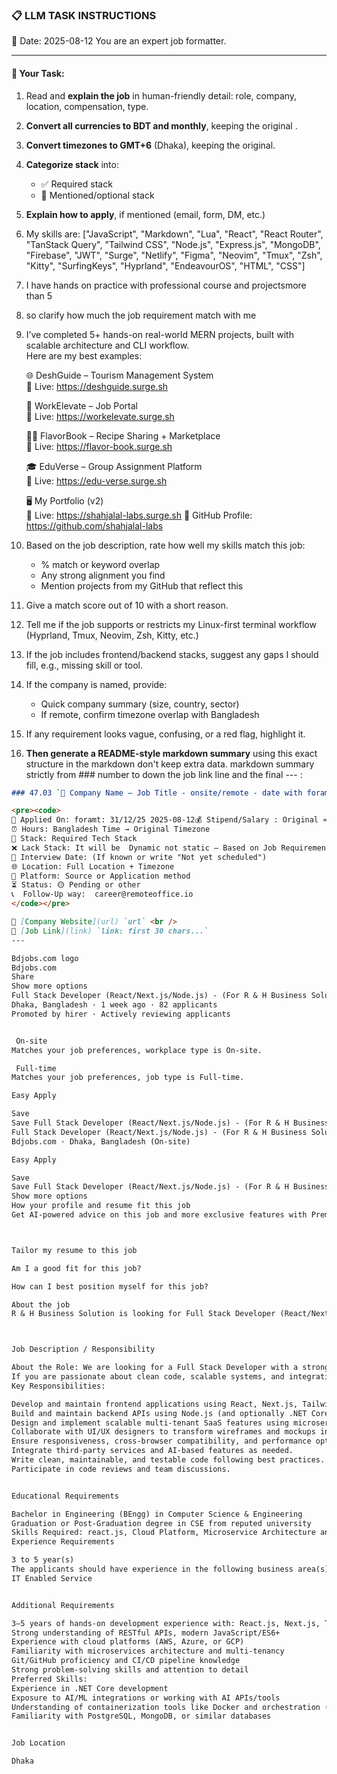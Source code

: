 ### 📋 LLM TASK INSTRUCTIONS  
📅 Date: 2025-08-12
You are an expert job formatter.

---

#### 🔧 Your Task:
1. Read and **explain the job** in human-friendly detail: role, company, location, compensation, type.  
2. **Convert all currencies to BDT and monthly**, keeping the original .  
3. **Convert timezones to GMT+6** (Dhaka), keeping the original.  
4. **Categorize stack** into:  
   - ✅ Required stack  
   - 🔧 Mentioned/optional stack  
5. **Explain how to apply**, if mentioned (email, form, DM, etc.)  
7. My skills are: ["JavaScript", "Markdown", "Lua", "React", "React Router", "TanStack Query", "Tailwind CSS", "Node.js", "Express.js", "MongoDB", "Firebase", "JWT", "Surge", "Netlify", "Figma", "Neovim", "Tmux", "Zsh", "Kitty", "SurfingKeys", "Hyprland", "EndeavourOS", "HTML", "CSS"]
8. I have hands on practice with professional course and projectsmore than 5
9. so clarify how much the job requirement match with me 
10. I’ve completed 5+ hands-on real-world MERN projects, built with scalable architecture and CLI workflow.  
    Here are my best examples:

      🌐 DeshGuide – Tourism Management System  
    🔗 Live: https://deshguide.surge.sh

    💼 WorkElevate – Job Portal  
    🔗 Live: https://workelevate.surge.sh

    🧑‍🍳 FlavorBook – Recipe Sharing + Marketplace  
    🔗 Live: https://flavor-book.surge.sh

    🎓 EduVerse – Group Assignment Platform  
    🔗 Live: https://edu-verse.surge.sh

    🖥️ My Portfolio (v2)  
    🔗 Live: https://shahjalal-labs.surge.sh
    🚀 GitHub Profile: https://github.com/shahjalal-labs

11. Based on the job description, rate how well my skills match this job:  
    - % match or keyword overlap  
    - Any strong alignment you find  
    - Mention projects from my GitHub that reflect this

12. Give a match score out of 10 with a short reason.

13. Tell me if the job supports or restricts my Linux-first terminal workflow (Hyprland, Tmux, Neovim, Zsh, Kitty, etc.)

14. If the job includes frontend/backend stacks, suggest any gaps I should fill, e.g., missing skill or tool.

15. If the company is named, provide:  
    - Quick company summary (size, country, sector)  
    - If remote, confirm timezone overlap with Bangladesh

16. If any requirement looks vague, confusing, or a red flag, highlight it.


17. **Then generate a README-style markdown summary** using this exact structure in the markdown don't keep extra data. markdown summary strictly from ### number to down the job link line and the final --- :
```markdown
### 47.03 `🏢 Company Name — Job Title - onsite/remote - date with foramt: 31/12/25 - bdt salary with BDT suffix`

<pre><code>
📅 Applied On: foramt: 31/12/25 2025-08-12💰 Stipend/Salary : Original ≈ Converted BDT / Monthly
⏰ Hours: Bangladesh Time → Original Timezone
🧰 Stack: Required Tech Stack
❌ Lack Stack: It will be  Dynamic not static – Based on Job Requirements: For your example added: mysql, postgres, redis, docker, nginx, aws, gcp, azure, firebase, netlify, surge, figma, sketch, etc.
📆 Interview Date: (If known or write "Not yet scheduled")
🌐 Location: Full Location + Timezone
🧭 Platform: Source or Application method
⏳ Status: 🟡 Pending or other
📞  Follow-Up way:  career@remoteoffice.io
</code></pre>

🔗 [Company Website](url) `url` <br />
🔗 [Job Link](link) `link: first 30 chars...`
---

Bdjobs.com logo
Bdjobs.com
Share
Show more options
Full Stack Developer (React/Next.js/Node.js) - (For R & H Business Solution)-Job ID: 1389886
Dhaka, Bangladesh · 1 week ago · 82 applicants
Promoted by hirer · Actively reviewing applicants


 On-site
Matches your job preferences, workplace type is On-site.

 Full-time
Matches your job preferences, job type is Full-time.

Easy Apply

Save
Save Full Stack Developer (React/Next.js/Node.js) - (For R & H Business Solution)-Job ID: 1389886 at Bdjobs.com
Full Stack Developer (React/Next.js/Node.js) - (For R & H Business Solution)-Job ID: 1389886
Bdjobs.com · Dhaka, Bangladesh (On-site)

Easy Apply

Save
Save Full Stack Developer (React/Next.js/Node.js) - (For R & H Business Solution)-Job ID: 1389886 at Bdjobs.com
Show more options
How your profile and resume fit this job
Get AI-powered advice on this job and more exclusive features with Premium. Try Premium for BDT0



Tailor my resume to this job

Am I a good fit for this job?

How can I best position myself for this job?

About the job
R & H Business Solution is looking for Full Stack Developer (React/Next.js/Node.js)



Job Description / Responsibility

About the Role: We are looking for a Full Stack Developer with a strong focus on React, Next.js, Tailwind CSS, and TypeScript, who can also work with Node.js on the backend. Experience in .NET Core is a plus. You’ll be joining a dynamic, fast-growing team focused on building modern, scalable, and secure SaaS applications using microservices architecture, cloud infrastructure, and multi-tenant design principles.
If you are passionate about clean code, scalable systems, and integrating AI capabilities into modern applications, we’d love to meet you!
Key Responsibilities:

Develop and maintain frontend applications using React, Next.js, Tailwind CSS, and TypeScript.
Build and maintain backend APIs using Node.js (and optionally .NET Core).
Design and implement scalable multi-tenant SaaS features using microservice architecture.
Collaborate with UI/UX designers to transform wireframes and mockups into high-quality code.
Ensure responsiveness, cross-browser compatibility, and performance optimization.
Integrate third-party services and AI-based features as needed.
Write clean, maintainable, and testable code following best practices.
Participate in code reviews and team discussions.


Educational Requirements

Bachelor in Engineering (BEngg) in Computer Science & Engineering
Graduation or Post-Graduation degree in CSE from reputed university
Skills Required: react.js, Cloud Platform, Microservice Architecture and Design Patterns, API JSON JavaScript PostgreSQL REST Swagger TypeScript, Node and TypeScript, Tailwind CSS, UI/UX strategies
Experience Requirements

3 to 5 year(s)
The applicants should have experience in the following business area(s):
IT Enabled Service


Additional Requirements

3–5 years of hands-on development experience with: React.js, Next.js, Tailwind CSS, TypeScript, Node.js
Strong understanding of RESTful APIs, modern JavaScript/ES6+
Experience with cloud platforms (AWS, Azure, or GCP)
Familiarity with microservices architecture and multi-tenancy
Git/GitHub proficiency and CI/CD pipeline knowledge
Strong problem-solving skills and attention to detail
Preferred Skills:
Experience in .NET Core development
Exposure to AI/ML integrations or working with AI APIs/tools
Understanding of containerization tools like Docker and orchestration (Kubernetes, ECS)
Familiarity with PostgreSQL, MongoDB, or similar databases


Job Location

Dhaka

```